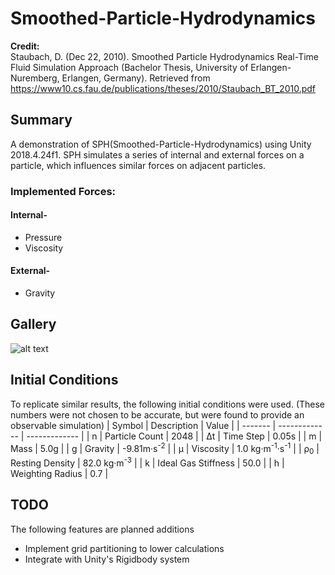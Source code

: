 # Smoothed-Particle-Hydrodynamics

**Credit:**  
Staubach, D. (Dec 22, 2010). Smoothed Particle Hydrodynamics Real-Time Fluid Simulation Approach (Bachelor Thesis, University of Erlangen-Nuremberg, Erlangen, Germany). Retrieved from https://www10.cs.fau.de/publications/theses/2010/Staubach_BT_2010.pdf  
  
## Summary
A demonstration of SPH(Smoothed-Particle-Hydrodynamics) using Unity 2018.4.24f1. SPH simulates a series of internal and external forces on a particle, which influences similar forces on adjacent particles.

### Implemented Forces: ###
#### Internal- ####
* Pressure  
* Viscosity  
#### External- ####
* Gravity  

## Gallery ##
![alt text](https://cdn.discordapp.com/attachments/688514381650198528/731294308329586728/unknown.png)
  
## Initial Conditions ##
To replicate similar results, the following initial conditions were used. (These numbers were not chosen to be accurate, but were found to provide an observable simulation)
| Symbol  | Description | Value |
| ------- | ------------- | ------------- |
| n              | Particle Count       |  2048                                 |
| Δt             | Time Step            |  0.05s                                |
| m              | Mass                 |  5.0g                                 |
| g              | Gravity              | -9.81m·s<sup>-2</sup>                |
| μ              | Viscosity            |  1.0 kg·m<sup>-1</sup>·s<sup>-1</sup> |
| ρ<sub>0</sub>  | Resting Density      |  82.0 kg·m<sup>-3</sup>               |
| k              | Ideal Gas Stiffness  |  50.0                                 |
| h              | Weighting Radius     |  0.7                                  |

## TODO ##  
The following features are planned additions
* Implement grid partitioning to lower calculations
* Integrate with Unity's Rigidbody system  
